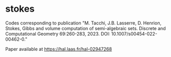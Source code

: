 # stokes
Codes corresponding to publication "M. Tacchi, J.B. Lasserre, D. Henrion, Stokes, Gibbs and volume computation of semi-algebraic sets. Discrete and Computational Geometry 69:260-283, 2023. DOI: 10.1007/s00454-022-00462-0."

Paper available at https://hal.laas.fr/hal-02947268

